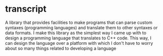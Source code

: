 # transcript

A library that provides facilities to make programs that can parse custom syntaxes (programming languages) and translate them to other syntaxes or data formats. I make this library as the simplest way I came up with to design a programming language that translates to C++ code. This way, I can design the language over a platform with which I don't have to worry about so many things related to developing a language
